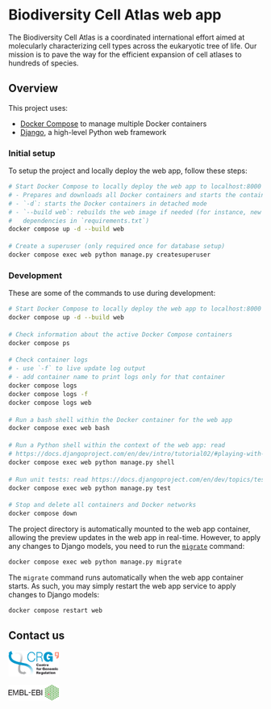 # Biodiversity Cell Atlas web app

The Biodiversity Cell Atlas is a coordinated international effort aimed at molecularly characterizing cell types across the eukaryotic tree of life. Our mission is to pave the way for the efficient expansion of cell atlases to hundreds of species.

## Overview

This project uses:

* [Docker Compose][compose] to manage multiple Docker containers
* [Django][django], a high-level Python web framework

### Initial setup

To setup the project and locally deploy the web app, follow these steps:

```bash
# Start Docker Compose to locally deploy the web app to localhost:8000
# - Prepares and downloads all Docker containers and starts the containers
# - `-d`: starts the Docker containers in detached mode
# - `--build web`: rebuilds the web image if needed (for instance, new Python
#   dependencies in `requirements.txt`)
docker compose up -d --build web

# Create a superuser (only required once for database setup)
docker compose exec web python manage.py createsuperuser
```

### Development

These are some of the commands to use during development:

```bash
# Start Docker Compose to locally deploy the web app to localhost:8000
docker compose up -d --build web

# Check information about the active Docker Compose containers
docker compose ps

# Check container logs
# - use `-f` to live update log output
# - add container name to print logs only for that container
docker compose logs
docker compose logs -f
docker compose logs web

# Run a bash shell within the Docker container for the web app
docker compose exec web bash

# Run a Python shell within the context of the web app: read
# https://docs.djangoproject.com/en/dev/intro/tutorial02/#playing-with-the-api
docker compose exec web python manage.py shell

# Run unit tests: read https://docs.djangoproject.com/en/dev/topics/testing/
docker compose exec web python manage.py test

# Stop and delete all containers and Docker networks
docker compose down
```

The project directory is automatically mounted to the web app container,
allowing the preview updates in the web app in real-time. However, to apply any
changes to Django models, you need to run the [`migrate`][migrate] command:

```bash
docker compose exec web python manage.py migrate
```

The `migrate` command runs automatically when the web app container starts. As
such, you may simply restart the web app service to apply changes to Django
models:

```bash
docker compose restart web
```

## Contact us

[<img src="web_app/static/web_app/images/CRG/LOGOs-CRG-ENG_2014_transparent_back.png" width="100" target="_blank" alt="Centre for Genomic Regulation (CRG)"/>][CRG]

[<img src="web_app/static/web_app/images/EMBL-EBI/EMBL-EBI_Logo_black_big.png" width="100" target="_blank" alt="European Bioinformatics Institute (EMBL-EBI)"/>][EBI]

[compose]: https://docs.docker.com/compose
[django]: https://www.djangoproject.com
[migrate]: https://docs.djangoproject.com/en/dev/topics/migrations/
[CRG]: https://www.crg.eu
[EBI]: https://www.ebi.ac.uk/
